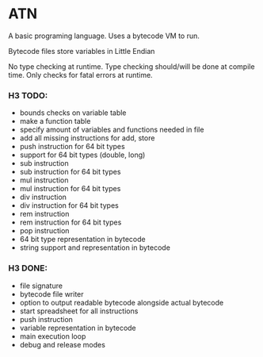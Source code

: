 # ATN
 A basic programing language.
 Uses a bytecode VM to run.

                        
 Bytecode files store variables in Little Endian 

No type checking at runtime.
Type checking should/will be done at compile time.
Only checks for fatal errors at runtime.


### H3 TODO:

- bounds checks on variable table
- make a function table
- specify amount of variables and functions needed in file
- add all missing instructions for add, store
- push instruction for 64 bit types
- support for 64 bit types (double, long)
- sub instruction
- sub instruction for 64 bit types
- mul instruction
- mul instruction for 64 bit types
- div instruction
- div instruction for 64 bit types
- rem instruction
- rem instruction for 64 bit types
- pop instruction
- 64 bit type representation in bytecode
- string support and representation in bytecode

### H3 DONE:

- file signature
- bytecode file writer
- option to output readable bytecode alongside actual bytecode
- start spreadsheet for all instructions
- push instruction
- variable representation in bytecode
- main execution loop
- debug and release modes
